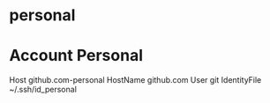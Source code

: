 # personal

<!-- markdownlint-disable    -->
<!-- How to use  multiple github profile as personal   -->

# Account Personal

Host github.com-personal
HostName github.com
User git
IdentityFile ~/.ssh/id_personal
